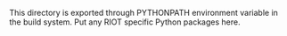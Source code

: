 This directory is exported through PYTHONPATH environment variable in the build system.
Put any RIOT specific Python packages here.
